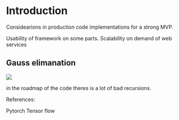 # Introduction

Considearions in production code implementations for a strong MVP.

Usability of framework on some parts.
Scalability on demand of web services 

## Gauss elimanation

![](https://i.ibb.co/x5MDfdF/Captura-de-Pantalla-2023-02-20-a-la-s-6-15-11.png)

in the roadmap of the code theres is a lot of bad recursions.

References:

Pytorch
Tensor flow 



